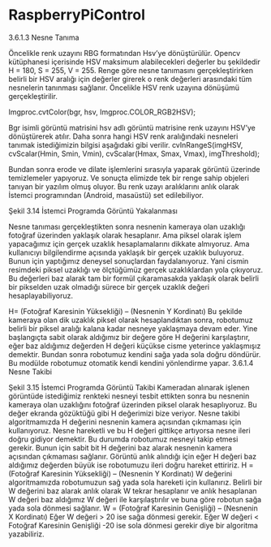 # RaspberryPiControl

3.6.1.3 Nesne Tanıma

Öncelikle renk uzayını RBG formatından Hsv’ye dönüştürülür. Opencv kütüphanesi içerisinde HSV maksimum alabilecekleri değerler bu şekildedir H = 180, S = 255, V = 255. 
Renge göre nesne tanımasını gerçekleştirirken belirli bir HSV aralığı için değerler girerek o renk değerleri arasındaki tüm nesnelerin tanınması sağlanır.
Öncelikle HSV renk uzayına dönüşümü gerçekleştirilir.

Imgproc.cvtColor(bgr, hsv, Imgproc.COLOR_RGB2HSV);

Bgr isimli görüntü matrisini hsv adlı görüntü matrisine renk uzayını HSV’ye dönüştürerek atılır.
Daha sonra hangi HSV renk aralığındaki nesneleri tanımak istediğimizin bilgisi aşağıdaki gibi verilir.
cvInRangeS(imgHSV, cvScalar(Hmin, Smin, Vmin), cvScalar(Hmax, Smax, Vmax), imgThreshold);

Bundan sonra erode ve dilate işlemlerini sırasıyla yaparak görüntü üzerinde temizlemeler yapıyoruz. Ve sonuçta elimizde tek bir renge sahip objeleri tanıyan bir yazılım olmuş oluyor.
Bu renk uzayı aralıklarını anlık olarak İstemci programından (Android, masaüstü) set edilebiliyor. 
 
Şekil 3.14 İstemci Programda Görüntü Yakalanması

Nesne tanıması gerçekleştikten sonra nesnenin kameraya olan uzaklığı fotoğraf üzerinden yaklaşık olarak hesaplanır. Ama piksel olarak işlem yapacağımız için gerçek uzaklık hesaplamalarını dikkate almıyoruz.  Ama kullanıcıyı bilgilendirme açısında yaklaşık bir gerçek uzaklık buluyoruz. Bunun için yaptığımız deneysel sonuçlardan faydalanıyoruz. Yani cismin resimdeki piksel uzaklığı ve ölçtüğümüz gerçek uzaklıklardan yola çıkıyoruz. Bu değerleri baz alarak tam bir formül çıkaramasakda yaklaşık olarak belirli bir pikselden uzak olmadığı sürece bir gerçek uzaklık değeri hesaplayabiliyoruz.


H= (Fotoğraf Karesinin Yüksekliği) – (Nesnenin Y Kordinatı)
Bu şekilde kameraya olan dik uzaklık piksel olarak hesaplandıktan sonra, robotumuz belirli bir piksel aralığı kalana kadar nesneye yaklaşmaya devam eder. Yine başlangıçta sabit olarak aldığımız bir değere göre H değerini karşılaştırır, eğer baz aldığımız değerden H değeri küçükse cisme yeterince yaklaşmışız demektir. Bundan sonra robotumuz kendini sağa yada sola doğru döndürür. Bu modülde robotumuz otomatik kendi kendini yönlendirme yapar. 
3.6.1.4 Nesne Takibi

 
Şekil 3.15 İstemci Programda Görüntü Takibi
Kameradan alınarak işlenen görüntüde istediğimiz renkteki nesneyi tesbit ettikten sonra bu nesnenin kameraya olan uzaklığını fotoğraf üzerinden piksel olarak hesaplıyoruz. Bu değer ekranda gözüktüğü gibi H değerimizi bize veriyor. Nesne takibi algoritmamızda H değerini nesnenin kamera açısından çıkmaması için kullanıyoruz. Nesne hareketli ve bu H değeri gittikçe artıyorsa nesne ileri doğru gidiyor demektir. Bu durumda robotumuz nesneyi takip etmesi gerekir. Bunun için sabit bit H değerini baz alarak nesnenin kamera açısından çıkmaması sağlanır. Görüntü anlık alındığı için eğer H değeri baz aldığımız değerden büyük ise robotumuzu ileri doğru hareket ettiririz.
H  = (Fotoğraf Karesinin Yüksekliği) – (Nesnenin Y Kordinatı)
W değerini algoritmamızda robotumuzun sağ yada sola hareketi için kullanırız. Belirli bir W değerini baz alarak anlık olarak W tekrar hesaplanır ve anlık hesaplanan W değeri baz aldığımız W değeri ile karşılaştırılır ve buna göre robotun sağa yada sola dönmesi sağlanır.
W = (Fotoğraf Karesinin Genişliği) – (Nesnenin X Kordinatı)
Eğer W değeri > 20 ise sağa dönmesi gerekir.
Eğer W değeri < Fotoğraf Karesinin Genişliği -20 ise sola dönmesi gerekir diye bir algoritma yazabiliriz.



